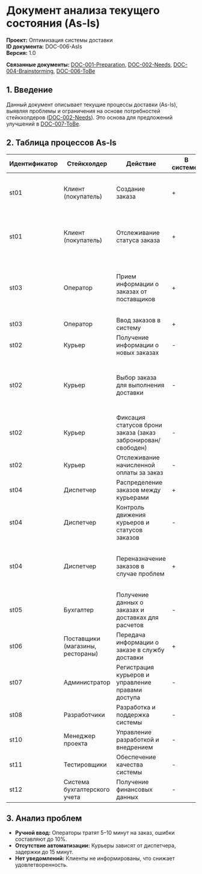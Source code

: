 # Документ анализа текущего состояния (As-Is)  
**Проект:** Оптимизация системы доставки  
**ID документа:** DOC-006-AsIs  
**Версия:** 1.0  

**Связанные документы:** [DOC-001-Preparation](DOC-001-Preparation.md), [DOC-002-Needs](DOC-002-Needs.md), [DOC-004-Brainstorming](DOC-004-Brainstorming.md), [DOC-006-ToBe](DOC-006-ToBe.md)  

## 1. Введение  
Данный документ описывает текущие процессы доставки (As-Is), выявляя проблемы и ограничения на основе потребностей стейкхолдеров ([DOC-002-Needs](DOC-002-Needs.md)). Это основа для предложений улучшений в [DOC-007-ToBe](DOC-006-ToBe.md).  

## 2. Таблица процессов As-Is  

| Идентификатор | Стейкхолдер             | Действие                              | В системе? | Проблемы                                      |
|---------------|-------------------------|---------------------------------------|------------|-----------------------------------------------|
| st01          | Клиент (покупатель)     | Создание заказа                       | +          | Нет стандартной формы заказа. Информация может поступать неполной или с ошибками |
| st01          | Клиент (покупатель)     | Отслеживание статуса заказа           | +          | Клиент вынужден самостоятельно звонить, чтобы узнать, где его заказ, создавая нагрузку на диспетчера |
| st03          | Оператор                | Прием информации о заказах от поставщиков | +          | Информация поступает из разных каналов. Нет стандартной формы заполнения данных. Процесс не автоматизирован |
| st03          | Оператор                | Ввод заказов в систему                | +          | Ручной ввод. Высокая вероятность ошибок       |
| st02          | Курьер                  | Получение информации о новых заказах  | -          | Нет оперативности, можно пропустить заказы    |
| st02          | Курьер                  | Выбор заказа для выполнения доставки  | -          | Процесс согласования занимает время. Диспетчер может быть недоступен. Нет возможности самому выбрать заказ |
| st02          | Курьер                  | Фиксация статусов брони заказа (заказ забронирован/свободен) | -          | Курьер не знает, какой заказ забронирован, а какой свободен |
| st02          | Курьер                  | Отслеживание начисленной оплаты за заказ | -          | Нет прозрачности в расчетах                  |
| st04          | Диспетчер               | Распределение заказов между курьерами | +          | Высокий риск ошибок при ручном вводе          |
| st04          | Диспетчер               | Контроль движения курьеров и статусов заказов | -          | Отсутствие автоматического отслеживания       |
| st04          | Диспетчер               | Переназначение заказов в случае проблем | +          | Вручную приходится переназначать заказ, что может приводить к ошибкам, большей загруженности диспетчера |
| st05          | Бухгалтер               | Получение данных о заказах и доставках для расчетов | -          | Данные не поступают автоматически напрямую из системы |
| st06          | Поставщики (магазины, рестораны) | Передача информации о заказе в службу доставки | +          | Нет стандартизированного способа передачи, единого интерфейса |
| st07          | Администратор           | Регистрация курьеров и управление правами доступа | -          | Процесс не структурирован                    |
| st08          | Разработчики            | Разработка и поддержка системы        | -          | -                                             |
| st10          | Менеджер проекта        | Управление разработкой и внедрением   | -          | -                                             |
| st11          | Тестировщики            | Обеспечение качества системы          | -          | -                                             |
| st12          | Система бухгалтерского учета | Получение финансовых данных       | -          | Задержки и ошибки при ручном вводе данных     |

## 3. Анализ проблем  
- **Ручной ввод:** Операторы тратят 5–10 минут на заказ, ошибки составляют до 10%.  
- **Отсутствие автоматизации:** Курьеры зависят от диспетчера, задержки до 15 минут. 
- **Нет уведомлений:** Клиенты не информированы, что снижает удовлетворенность.
